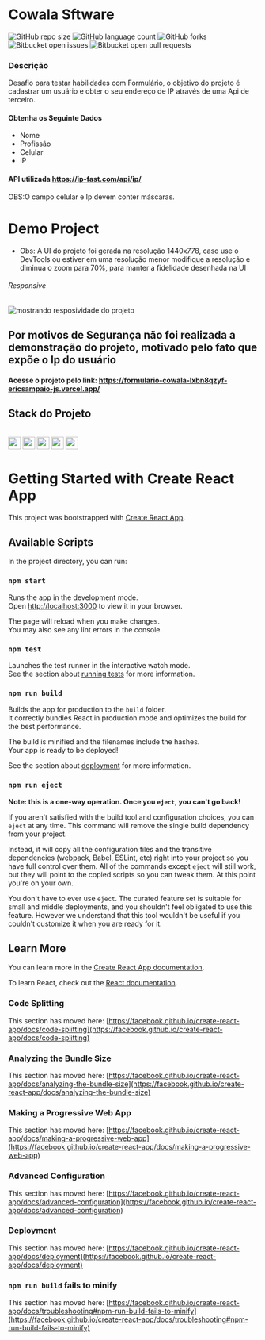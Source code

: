 # Cowala Sftware

<!---Esses são exemplos. Veja https://shields.io para outras pessoas ou para personalizar este conjunto de escudos. Você pode querer incluir dependências, status do projeto e informações de licença aqui--->

![GitHub repo size](https://img.shields.io/github/repo-size/EricSampaio-Js/Desafio_Cowala?style=for-the-badge)
![GitHub language count](https://img.shields.io/github/languages/count/EricSampaio-Js/Desafio_Cowala?style=for-the-badge)
![GitHub forks](https://img.shields.io/github/forks/EricSampaio-Js/Desafio_Cowala?style=for-the-badge)
![Bitbucket open issues](https://img.shields.io/bitbucket/issues/EricSampaio-Js/Desafio_Cowala?style=for-the-badge)
![Bitbucket open pull requests](https://img.shields.io/bitbucket/pr-raw/EricSampaio-Js/Desafio_Cowala?style=for-the-badge)
<!-- <img src="https://img.shields.io/github/repo-size/EricSampaio-Js/Desafio_Cowala?style=for-the-badge"/> -->

### Descrição
Desafio para testar habilidades com Formulário, o objetivo do projeto é cadastrar um usuário e obter o seu endereço de IP através de uma Api de terceiro.

#### Obtenha os Seguinte Dados
<ul>
    <li>Nome</li>
    <li>Profissão</li>
    <li>Celular</li>
    <li>IP</li>
</ul>

#### API utilizada  https://ip-fast.com/api/ip/

OBS:O campo celular e Ip devem conter máscaras.

# Demo Project
- Obs: A UI do projeto foi gerada na resolução 1440x778, caso use o DevTools ou estiver em uma resolução menor modifique a resolução e diminua o zoom para 70%, para manter a fidelidade desenhada na UI

###### Responsive
<img src="https://user-images.githubusercontent.com/42781728/151378966-8fd232e4-ec1c-452f-ab7e-cb3ea3a4328a.gif" alt="mostrando resposividade do projeto">

## Por motivos de Segurança não foi realizada a demonstração do projeto, motivado pelo fato que expõe o Ip do usuário
 
#### Acesse o projeto pelo link:  <a>https://formulario-cowala-lxbn8qzyf-ericsampaio-js.vercel.app/</a>




## Stack do Projeto



<div style="display: inline_block"><br>
    <img height="25" src="https://img.shields.io/badge/HTML5-E34F26?style=for-the-badge&logo=html5&logoColor=white">
    <img height="25" src="https://img.shields.io/badge/CSS3-1572B6?style=for-the-badge&logo=css3&logoColor=white">
    <img height="25"
        src="https://img.shields.io/badge/JavaScript-F7DF1E?style=for-the-badge&logo=javascript&logoColor=black">
    <img height="25"
        src="https://img.shields.io/badge/styled--components-DB7093?style=for-the-badge&logo=styled-components&logoColor=white">
    <img height="25" src="https://img.shields.io/badge/React-20232A?style=for-the-badge&logo=react&logoColor=61DAFB">
 

# Getting Started with Create React App

This project was bootstrapped with [Create React App](https://github.com/facebook/create-react-app).

## Available Scripts

In the project directory, you can run:

### `npm start`

Runs the app in the development mode.\
Open [http://localhost:3000](http://localhost:3000) to view it in your browser.

The page will reload when you make changes.\
You may also see any lint errors in the console.

### `npm test`

Launches the test runner in the interactive watch mode.\
See the section about [running tests](https://facebook.github.io/create-react-app/docs/running-tests) for more information.

### `npm run build`

Builds the app for production to the `build` folder.\
It correctly bundles React in production mode and optimizes the build for the best performance.

The build is minified and the filenames include the hashes.\
Your app is ready to be deployed!

See the section about [deployment](https://facebook.github.io/create-react-app/docs/deployment) for more information.

### `npm run eject`

**Note: this is a one-way operation. Once you `eject`, you can't go back!**

If you aren't satisfied with the build tool and configuration choices, you can `eject` at any time. This command will remove the single build dependency from your project.

Instead, it will copy all the configuration files and the transitive dependencies (webpack, Babel, ESLint, etc) right into your project so you have full control over them. All of the commands except `eject` will still work, but they will point to the copied scripts so you can tweak them. At this point you're on your own.

You don't have to ever use `eject`. The curated feature set is suitable for small and middle deployments, and you shouldn't feel obligated to use this feature. However we understand that this tool wouldn't be useful if you couldn't customize it when you are ready for it.

## Learn More

You can learn more in the [Create React App documentation](https://facebook.github.io/create-react-app/docs/getting-started).

To learn React, check out the [React documentation](https://reactjs.org/).

### Code Splitting

This section has moved here: [https://facebook.github.io/create-react-app/docs/code-splitting](https://facebook.github.io/create-react-app/docs/code-splitting)

### Analyzing the Bundle Size

This section has moved here: [https://facebook.github.io/create-react-app/docs/analyzing-the-bundle-size](https://facebook.github.io/create-react-app/docs/analyzing-the-bundle-size)

### Making a Progressive Web App

This section has moved here: [https://facebook.github.io/create-react-app/docs/making-a-progressive-web-app](https://facebook.github.io/create-react-app/docs/making-a-progressive-web-app)

### Advanced Configuration

This section has moved here: [https://facebook.github.io/create-react-app/docs/advanced-configuration](https://facebook.github.io/create-react-app/docs/advanced-configuration)

### Deployment

This section has moved here: [https://facebook.github.io/create-react-app/docs/deployment](https://facebook.github.io/create-react-app/docs/deployment)

### `npm run build` fails to minify

This section has moved here: [https://facebook.github.io/create-react-app/docs/troubleshooting#npm-run-build-fails-to-minify](https://facebook.github.io/create-react-app/docs/troubleshooting#npm-run-build-fails-to-minify)
